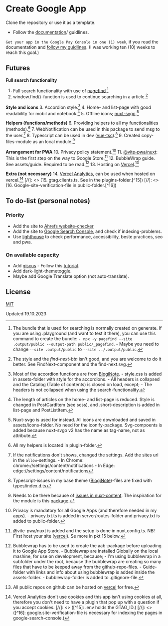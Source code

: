 # Create Google App
Clone the repository or use it as a template. 
- Follow the [documentation](https://create-google-app.vercel.app)/ guidlines.

`Get your app in the Google Pay Console in one (1) week`, if you read the documentation and [follow my guidlines](https://create-google-app.vercel.app). (I was working ten (10) weeks to reach this goal.)

## Futures
**Full search functionality**
1. Full search functionality with use of [pagefind](https://pagefind.app/).[^1]
2. window.find()-function is used to continue searching in a article.[^2]  

**Style and icons**
3. Accordion style.[^3]
4. Home- and list-page with good readability for mobil and notebook.[^4]
5. Offline icons; [nuxt-svgo](https://www.npmjs.com/package/nuxt-svgo).[^5]  

**Helpers (functions/methods)**
6. Providing helpers to all my functionalities (methods).[^6]
7. WebNotification can be used in this package to send msg to the user.[^7]
8. Typescript can be used in dev ([vue-tsc](https://www.npmjs.com/package/vue-tsc)).[^8]
9. Created copy-files-module as an local module.[^9]  

**Arrangement for PWA**
10. Privacy policy statement.[^10]
11. [@vite-pwa/nuxt](https://www.npmjs.com/package/@vite-pwa/nuxt): This is the first step on the way to Google Store.[^11]
12. BubbleWrap guide. See assets/guide. Required to be read.[^12]
13. Hosting on [Vercel](https://vercel.com/docs/deployments/git/vercel-for-github).[^13]  

**Extra (not necessary)**
14. [Vercel Analytics](https://vercel.com/analytics), can be used when hosted on vercel.[^14]
[//]: <> (15. gtag.clients.ts. See in the plugins-folder.[^15])
[//]: <> (16. Google-site-verification-file in public-folder.[^16])

## To do-list (personal notes)
### Priority
- Add the site to [Ahrefs website-checker](https://ahrefs.com/website-checker)
- Add the site to [Google Search Console](https://search.google.com/search-console/about), and check if indexing-problems.
- Use [lighthouse](https://lighthouse-metrics.com/) to check performance, accessibility, beste practices, seo and pwa.
### On available capacity
- Add [giscus](https://giscus.app/) - Follow this [tutorial](https://www.freecodecamp.org/news/github-discussions-as-chat-system/).
- Add dark-light-themetoggle.
- Maybe add Google Translate option (not auto-translate).

## License
[MIT](./LICENSE)

[^1]: The bundle that is used for searching is normally created on generate. If you are using .playground (and want to test it there), you can use this command to create the bundle: `- npx -y pagefind --site .output/public --output-path public/_pagefind`. - Maybe you need to change `--site .output/public` to `--site ../.output/public`.
[^2]: The style and the _find-next-btn_ isn't good, and you are welcome to do it better. See FindNext-component and the find-next.svg.
[^3]: Most of the accordion functions are from [BlogiNote](https://github.com/Benbinbin/BlogiNote). - style.css is added in assets-folder with style for the accordions. - All headers is collapsed and the Catalog (Table of contents) is closed on load, except; - The headers is not collapsed when using the search-functionality.
[^4]: The length of articles on the home- and list-page is reduced. Style is changed in PostCardItem (see scss), and .short-description is added in list-page and PostListItem.
[^5]: Nuxt-svgo is used for instead. All icons are downloaded and saved in assets/icons-folder. No need for the iconify-package. Svg-compoents is added because nuxt-svgo v2 has the name as tag-name, not as attribute.
[^6]: All my helpers is located in plugin-folder.
[^7]: If the notifications don't shows, changed the settings. Add the sites url in the `allow`-settings. - In Chrome: chrome://settings/content/notifications - In Edge: edge://settings/content/notifications
[^8]: Typescript-issues in my base theme ([BlogiNote](https://github.com/Benbinbin/BlogiNote))-files are fixed with types/index.d.ts
[^9]: Needs to be there because of [issues in nuxt-content](). The inspiration for the module is this [package](https://www.npmjs.com/package/bloginote-copy-files-module).
[^10]: Privacy is mandatory for all Google Apps (and therefore needed in my apps). - privacy.txt.ts is added in server/routes-folder and privacy.txt is added to public-folder.
[^11]: @vite-pwa/nuxt is added and the setup is done in nuxt.config.ts. NB! First host your site ([vercel](https://vercel.com/docs/deployments/git/vercel-for-github)). Se more in pkt 15 below.
[^12]: Bubblewrap has to be used to create the aab-package before uploading it to Google App Store. - Bubblewrap are installed Globally on the local mashine, for use on development, because; - I'm using bubblewrap in a subfolder under the root, because the bubblewrap are creating so many files that have to be keeped away from the github-repo-files. - Guide-folder with links and info about using bubblewrap is added inside the assets-folder. - bubblewrap-folder is added to .gitignore-file.
[^13]: All public repos on github can be hosted on [vercel](https://vercel.com/docs/deployments/git/vercel-for-github) for free.
[^14]: Vercel Analytics don't use cookies and this app isn't using cookies at all, therefore you don't need to have a plugin that pop up with a question if you accept cookies.
[//]: <> ([^15]: .env holds the GTAG_ID.)
[//]: <> ([^16]: google.site-verification-file is necessary for indexing the pages in google-search-console.)

Updated 19.10.2023